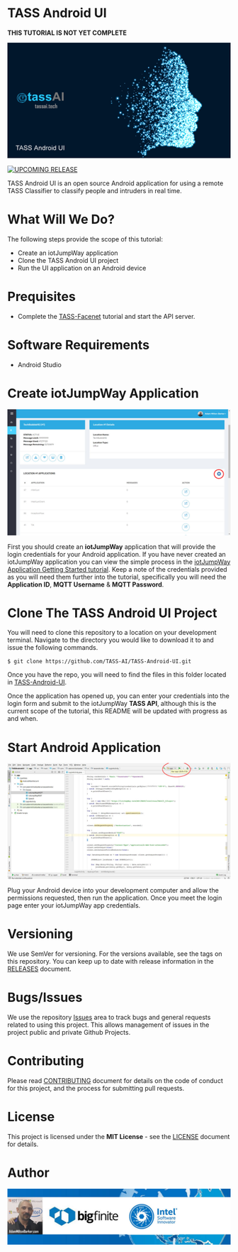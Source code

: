 # TASS Android UI
**THIS TUTORIAL IS NOT YET COMPLETE**

[![TASS Android UI](images/android.png)](https://github.com/TASS-AI/TASS-Android-UI/)

[![UPCOMING RELEASE](https://img.shields.io/badge/UPCOMING%20RELEASE-0.0.1-blue.svg)](https://github.com/TASS-AI/TASS-Android-UI/tree/0.0.1)

TASS Android UI is an open source Android application for using a remote TASS Classifier to classify people and intruders in real time.

# What Will We Do?

The following steps provide the scope of this tutorial:

- Create an iotJumpWay application
- Clone the TASS Android UI project
- Run the UI application on an Android device

# Prequisites

- Complete the [TASS-Facenet](https://github.com/TASS-AI/TASS-Facenet "TASS-Facenet") tutorial and start the API server.

# Software Requirements

- Android Studio

# Create iotJumpWay Application

[![TASS Android UI](images/iotJumpWay-Applications.jpg)](https://www.iotjumpway.tech/console/)

First you should create an **iotJumpWay** application that will provide the login credentials for your Android application. If you have never created an iotJumpWay application you can view the simple process in the [iotJumpWay Application Getting Started tutorial](https://www.iotjumpway.tech/developers/getting-started-applications "iotJumpWay Application Getting Started tutorial"). Keep a note of the credentials provided as you will need them further into the tutorial, specifically you will need the **Application ID**, **MQTT Username** & **MQTT Password**.

# Clone The TASS Android UI Project

You will need to clone this repository to a location on your development terminal. Navigate to the directory you would like to download it to and issue the following commands.

    $ git clone https://github.com/TASS-AI/TASS-Android-UI.git

Once you have the repo, you will need to find the files in this folder located in [TASS-Android-UI](https://github.com/TASS-AI/TASS-Android-UI "TASS-Android-UI").

Once the application has opened up, you can enter your credentials into the login form and submit to the iotJumpWay **TASS API**, although this is the current scope of the tutorial, this README will be updated with progress as and when.

# Start Android Application

[![Start TASS Android UI](images/ASProject.jpg)](https://github.com/TASS-AI/TASS-Android-UI)

Plug your Android device into your development computer and allow the permissions requested, then run the application. Once you meet the login page enter your iotJumpWay app credentials.

# Versioning
We use SemVer for versioning. For the versions available, see the tags on this repository. You can keep up to date with release information in the [RELEASES](https://github.com/TASS-AI/TASS-Android-UI/blob/master/RELEASES.md "RELEASES") document.

# Bugs/Issues 

We use the repository [Issues](https://github.com/TASS-AI/TASS-Android-UI/issues "Issues") area to track bugs and general requests related to using this project. This allows management of issues in the project public and private Github Projects.

# Contributing
Please read [CONTRIBUTING](https://github.com/TASS-AI/TASS-Android-UI/blob/master/CONTRIBUTING.md "CONTRIBUTING") document for details on the code of conduct for this project, and the process for submitting pull requests.

# License
This project is licensed under the **MIT License** - see the [LICENSE](https://github.com/TASS-AI/TASS-Android-UI/blob/master/LICENSE.md "LICENSE") document for details.

# Author

[![Adam Milton-Barker: BigFinte IoT Network Engineer & Intel® Software Innovator](images/Adam-Milton-Barker.jpg)](https://github.com/AdamMiltonBarker) 

